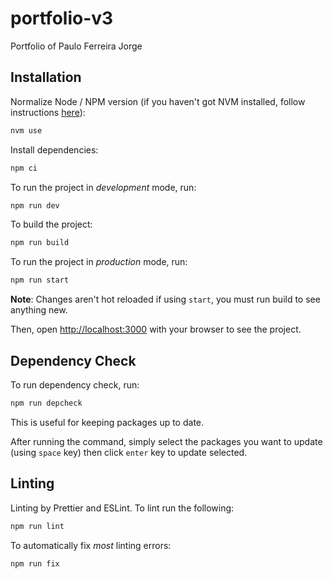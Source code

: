 # portfolio-v3

Portfolio of Paulo Ferreira Jorge

## Installation

Normalize Node / NPM version (if you haven't got NVM installed, follow instructions [here](https://github.com/nvm-sh/nvm)):

```bash
nvm use
```

Install dependencies:

```bash
npm ci
```

To run the project in _development_ mode, run:

```bash
npm run dev
```

To build the project:

```bash
npm run build
```

To run the project in _production_ mode, run:

```bash
npm run start
```

**Note**: Changes aren't hot reloaded if using `start`, you must run build to see anything new.

Then, open [http://localhost:3000](http://localhost:3000) with your browser to see the project.

## Dependency Check

To run dependency check, run:

```bash
npm run depcheck
```

This is useful for keeping packages up to date.

After running the command, simply select the packages you want to update (using `space` key) then click `enter` key to update selected.

## Linting

Linting by Prettier and ESLint. To lint run the following:

```bash
npm run lint
```

To automatically fix _most_ linting errors:

```bash
npm run fix
```
